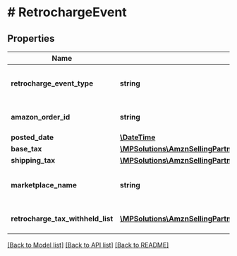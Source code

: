 # # RetrochargeEvent

## Properties

Name | Type | Description | Notes
------------ | ------------- | ------------- | -------------
**retrocharge_event_type** | **string** | The type of event.  Possible values:  * Retrocharge  * RetrochargeReversal | [optional]
**amazon_order_id** | **string** | An Amazon-defined identifier for an order. | [optional]
**posted_date** | [**\DateTime**](\DateTime.md) |  | [optional]
**base_tax** | [**\MPSolutions\AmznSellingPartnerApi\Models\Finances\Currency**](Currency.md) |  | [optional]
**shipping_tax** | [**\MPSolutions\AmznSellingPartnerApi\Models\Finances\Currency**](Currency.md) |  | [optional]
**marketplace_name** | **string** | The name of the marketplace where the retrocharge event occurred. | [optional]
**retrocharge_tax_withheld_list** | [**\MPSolutions\AmznSellingPartnerApi\Models\Finances\TaxWithheldComponent[]**](TaxWithheldComponent.md) | A list of information about taxes withheld. | [optional]

[[Back to Model list]](../../README.md#models) [[Back to API list]](../../README.md#endpoints) [[Back to README]](../../README.md)
